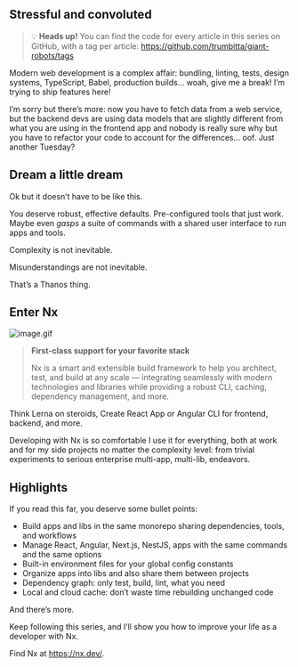 ## Stressful and convoluted

>💡 **Heads up!** You can find the code for every article in this series on GitHub, with a tag per article: https://github.com/trumbitta/giant-robots/tags

Modern web development is a complex affair: bundling, linting, tests, design systems, TypeScript, Babel, production builds… woah, give me a break! I’m trying to ship features here!

I’m sorry but there’s more: now you have to fetch data from a web service, but the backend devs are using data models that are slightly different from what you are using in the frontend app and nobody is really sure why but you have to refactor your code to account for the differences… oof.
Just another Tuesday?

## Dream a little dream

Ok but it doesn’t have to be like this.

You deserve robust, effective defaults. Pre-configured tools that just work. Maybe even _*gasps*_ a suite of commands with a shared user interface to run apps and tools.

Complexity is not inevitable.

Misunderstandings are not inevitable.

That’s a Thanos thing.

## Enter Nx

![image.gif](https://cdn.hashnode.com/res/hashnode/image/upload/v1625259477851/ddoQcwVyj.gif)

> **First-class support for your favorite stack**
>
> Nx is a smart and extensible build framework to help you architect, test, and build at any scale — integrating seamlessly with modern technologies and libraries while providing a robust CLI, caching, dependency management, and more.

Think Lerna on steroids, Create React App or Angular CLI for frontend, backend, and more.

Developing with Nx is so comfortable I use it for everything, both at work and for my side projects no matter the complexity level: from trivial experiments to serious enterprise multi-app, multi-lib, endeavors.

## Highlights

If you read this far, you deserve some bullet points:

* Build apps and libs in the same monorepo sharing dependencies, tools, and workflows
* Manage React, Angular, Next.js, NestJS, apps with the same commands and the same options
* Built-in environment files for your global config constants
* Organize apps into libs and also share them between projects
* Dependency graph: only test, build, lint, what you need
* Local and cloud cache: don’t waste time rebuilding unchanged code

And there’s more.

Keep following this series, and I’ll show you how to improve your life as a developer with Nx.

Find Nx at https://nx.dev/.